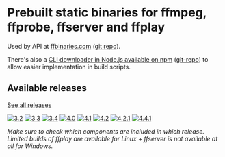 # Prebuilt static binaries for ffmpeg, ffprobe, ffserver and ffplay

Used by API at [ffbinaries.com](http://ffbinaries.com) ([git repo](https://github.com/vot/ffbinaries-api)).

There's also a [CLI downloader in Node.js available on npm](https://www.npmjs.com/package/ffbinaries) ([git-repo](https://github.com/vot/ffbinaries-node)) to allow easier implementation in build scripts.


## Available releases

[See all releases](https://github.com/vot/ffbinaries-prebuilt/releases)

[![3.2](https://img.shields.io/github/downloads/vot/ffbinaries-prebuilt/v3.2/total.svg)](https://github.com/vot/ffbinaries-prebuilt/releases/tag/v3.2)
[![3.3](https://img.shields.io/github/downloads/vot/ffbinaries-prebuilt/v3.3/total.svg)](https://github.com/vot/ffbinaries-prebuilt/releases/tag/v3.3)
[![3.4](https://img.shields.io/github/downloads/vot/ffbinaries-prebuilt/v3.4/total.svg)](https://github.com/vot/ffbinaries-prebuilt/releases/tag/v3.4)
[![4.0](https://img.shields.io/github/downloads/vot/ffbinaries-prebuilt/v4.0/total.svg)](https://github.com/vot/ffbinaries-prebuilt/releases/tag/v4.0)
[![4.1](https://img.shields.io/github/downloads/vot/ffbinaries-prebuilt/v4.1/total.svg)](https://github.com/vot/ffbinaries-prebuilt/releases/tag/v4.1)
[![4.2](https://img.shields.io/github/downloads/vot/ffbinaries-prebuilt/v4.2/total.svg)](https://github.com/vot/ffbinaries-prebuilt/releases/tag/v4.2)
[![4.2.1](https://img.shields.io/github/downloads/vot/ffbinaries-prebuilt/v4.2.1/total.svg)](https://github.com/vot/ffbinaries-prebuilt/releases/tag/v4.2.1)
[![4.4.1](https://img.shields.io/github/downloads/vot/ffbinaries-prebuilt/v4.4.1/total.svg)](https://github.com/vot/ffbinaries-prebuilt/releases/tag/v4.4.1)

*Make sure to check which components are included in which release. Limited builds of ffplay are available for Linux + ffserver is not available at all for Windows.*
